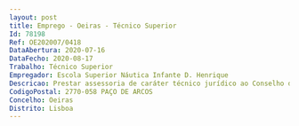 ```yaml
--- 
layout: post
title: Emprego - Oeiras - Técnico Superior
Id: 78198
Ref: OE202007/0418
DataAbertura: 2020-07-16
DataFecho: 2020-08-17
Trabalho: Técnico Superior
Empregador: Escola Superior Náutica Infante D. Henrique
Descricao: Prestar assessoria de caráter técnico jurídico ao Conselho de Gestão nas diversas áreas de atuação da Escola, designadamente na área da contratação pública e do Direito Administrativo,bem como a sistematização e divulgação de legislação e outra documentação jurídica com interesse para os serviços da ENIDH.
CodigoPostal: 2770-058 PAÇO DE ARCOS
Concelho: Oeiras
Distrito: Lisboa
--- 
```

